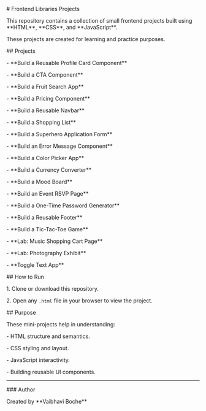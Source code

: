 \# Frontend Libraries Projects



This repository contains a collection of small frontend projects built using \*\*HTML\*\*, \*\*CSS\*\*, and \*\*JavaScript\*\*.  

These projects are created for learning and practice purposes.



\## Projects



\- \*\*Build a Reusable Profile Card Component\*\*

\- \*\*Build a CTA Component\*\*

\- \*\*Build a Fruit Search App\*\*

\- \*\*Build a Pricing Component\*\*

\- \*\*Build a Reusable Navbar\*\*

\- \*\*Build a Shopping List\*\*

\- \*\*Build a Superhero Application Form\*\*

\- \*\*Build an Error Message Component\*\*

\- \*\*Build a Color Picker App\*\*

\- \*\*Build a Currency Converter\*\*

\- \*\*Build a Mood Board\*\*

\- \*\*Build an Event RSVP Page\*\*

\- \*\*Build a One-Time Password Generator\*\*

\- \*\*Build a Reusable Footer\*\*

\- \*\*Build a Tic-Tac-Toe Game\*\*

\- \*\*Lab: Music Shopping Cart Page\*\*

\- \*\*Lab: Photography Exhibit\*\*

\- \*\*Toggle Text App\*\*



\## How to Run



1\. Clone or download this repository.

2\. Open any `.html` file in your browser to view the project.



\## Purpose



These mini-projects help in understanding:

\- HTML structure and semantics.

\- CSS styling and layout.

\- JavaScript interactivity.

\- Building reusable UI components.



---



\### Author

Created by \*\*Vaibhavi Boche\*\*



